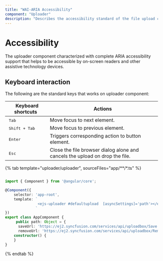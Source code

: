 ```yaml
---
title: "WAI-ARIA Accessibility"
component: "Uploader"
description: "Describes the accessibility standard of the file upload control such as WAI-ARIA attributes, keyboard interaction, theming, etc."
---
```


# Accessibility

The uploader component characterized with complete ARIA accessibility support that helps to be accessible by on-screen
readers and other assistive technology devices.

## Keyboard interaction

The following are the standard keys that works on uploader component:

| **Keyboard shortcuts** | **Actions** |
| --- | --- |
| <kbd>Tab</kbd> | Move focus to next element. |
| <kbd>Shift + Tab</kbd> | Move focus to previous element. |
| <kbd>Enter</kbd> | Triggers corresponding action to button element. |
| <kbd>Esc</kbd> | Close the file browser dialog alone and cancels the upload on drop the file. |

{% tab template="uploader/uploader", sourceFiles="app/**/*.ts"  %}

```typescript

import { Component } from '@angular/core';

@Component({
    selector: 'app-root',
    template: `
               <ejs-uploader #defaultupload  [asyncSettings]='path'></ejs-uploader>
              `
})
export class AppComponent {
     public path: Object = {
      saveUrl: 'https://ej2.syncfusion.com/services/api/uploadbox/Save',
      removeUrl: 'https://ej2.syncfusion.com/services/api/uploadbox/Remove' };
    constructor() {
    }
}

```

{% endtab %}